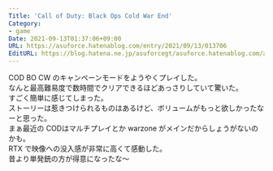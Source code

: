 ```yaml
---
Title: 'Call of Duty: Black Ops Cold War End'
Category:
- game
Date: 2021-09-13T01:37:06+09:00
URL: https://asuforce.hatenablog.com/entry/2021/09/13/013706
EditURL: https://blog.hatena.ne.jp/asuforcegt/asuforce.hatenablog.com/atom/entry/13574176438011071773
---
```


COD BO CW のキャンペーンモードをようやくプレイした。  
なんと最高難易度で数時間でクリアできるほどあっさりしていて驚いた。  
すごく簡単に感じてしまった。  
ストーリーは惹きつけられるものはあるけど、ボリュームがもっと欲しかったなーと思った。  
まぁ最近の CODはマルチプレイとか warzone がメインだからしょうがないのかも。  
RTX で映像への没入感が非常に高くて感動した。  
昔より単発銃の方が得意になったな～
